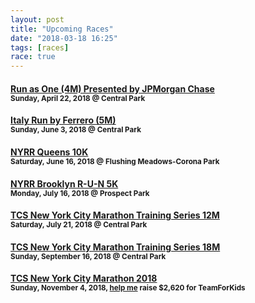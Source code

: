 ```yaml
---
layout: post
title: "Upcoming Races"
date: "2018-03-18 16:25"
tags: [races]
race: true
---
```

#### [Run as One (4M) Presented by JPMorgan Chase](http://www.nyrr.org/races-and-events/2018/run-as-one-4m-presented-by-jpmorgan-chase)<br><small>Sunday, April 22, 2018 @ Central Park</small>

#### [Italy Run by Ferrero (5M)](http://www.nyrr.org/races-and-events/2018/italy-run-by-ferrero-5m)<br><small>Sunday, June 3, 2018 @ Central Park</small>

#### [NYRR Queens 10K](http://www.nyrr.org/races-and-events/2018/nyrr-queens-10k)<br><small>Saturday, June 16, 2018 @ Flushing Meadows-Corona Park</small>

#### [NYRR Brooklyn R-U-N 5K](http://www.nyrr.org/races-and-events/2018/nyrr-brooklyn-r-u-n-5k)<br><small>Monday, July 16, 2018 @ Prospect Park</small>

#### [TCS New York City Marathon Training Series 12M](http://www.nyrr.org/races-and-events/2018/tcs-new-york-city-marathon-training-series-12m)<br><small>Saturday, July 21, 2018 @ Central Park</small>

#### [TCS New York City Marathon Training Series 18M](http://www.nyrr.org/races-and-events/2018/tcs-new-york-city-marathon-training-series-18m)<br><small>Sunday, September 16, 2018 @ Central Park</small>

#### [TCS New York City Marathon 2018](https://www.tcsnycmarathon.org)<br><small>Sunday, November 4, 2018, <a href='https://www.runwithtfk.org/Profile/PublicPage/61018'>help me</a> raise $2,620 for TeamForKids</small>

